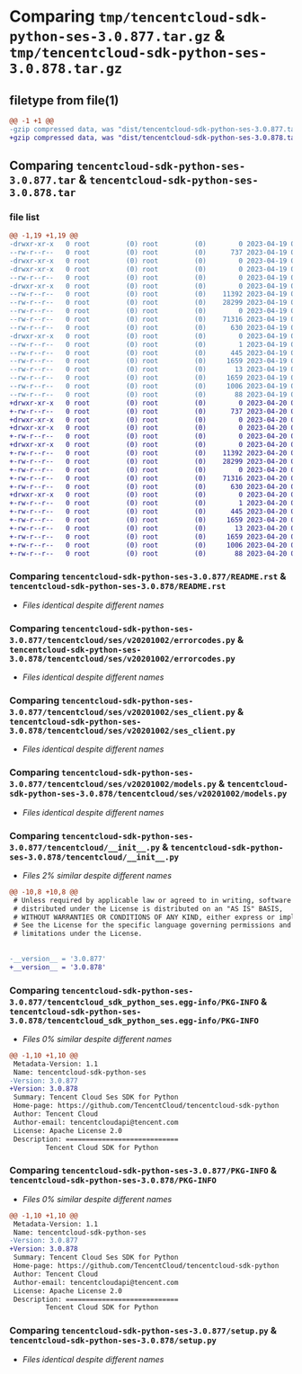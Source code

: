 # Comparing `tmp/tencentcloud-sdk-python-ses-3.0.877.tar.gz` & `tmp/tencentcloud-sdk-python-ses-3.0.878.tar.gz`

## filetype from file(1)

```diff
@@ -1 +1 @@
-gzip compressed data, was "dist/tencentcloud-sdk-python-ses-3.0.877.tar", last modified: Wed Apr 19 09:27:20 2023, max compression
+gzip compressed data, was "dist/tencentcloud-sdk-python-ses-3.0.878.tar", last modified: Thu Apr 20 00:40:53 2023, max compression
```

## Comparing `tencentcloud-sdk-python-ses-3.0.877.tar` & `tencentcloud-sdk-python-ses-3.0.878.tar`

### file list

```diff
@@ -1,19 +1,19 @@
-drwxr-xr-x   0 root         (0) root         (0)        0 2023-04-19 09:27:20.000000 tencentcloud-sdk-python-ses-3.0.877/
--rw-r--r--   0 root         (0) root         (0)      737 2023-04-19 09:27:19.000000 tencentcloud-sdk-python-ses-3.0.877/README.rst
-drwxr-xr-x   0 root         (0) root         (0)        0 2023-04-19 09:27:20.000000 tencentcloud-sdk-python-ses-3.0.877/tencentcloud/
-drwxr-xr-x   0 root         (0) root         (0)        0 2023-04-19 09:27:20.000000 tencentcloud-sdk-python-ses-3.0.877/tencentcloud/ses/
--rw-r--r--   0 root         (0) root         (0)        0 2023-04-19 09:27:19.000000 tencentcloud-sdk-python-ses-3.0.877/tencentcloud/ses/__init__.py
-drwxr-xr-x   0 root         (0) root         (0)        0 2023-04-19 09:27:20.000000 tencentcloud-sdk-python-ses-3.0.877/tencentcloud/ses/v20201002/
--rw-r--r--   0 root         (0) root         (0)    11392 2023-04-19 09:27:19.000000 tencentcloud-sdk-python-ses-3.0.877/tencentcloud/ses/v20201002/errorcodes.py
--rw-r--r--   0 root         (0) root         (0)    28299 2023-04-19 09:27:19.000000 tencentcloud-sdk-python-ses-3.0.877/tencentcloud/ses/v20201002/ses_client.py
--rw-r--r--   0 root         (0) root         (0)        0 2023-04-19 09:27:19.000000 tencentcloud-sdk-python-ses-3.0.877/tencentcloud/ses/v20201002/__init__.py
--rw-r--r--   0 root         (0) root         (0)    71316 2023-04-19 09:27:19.000000 tencentcloud-sdk-python-ses-3.0.877/tencentcloud/ses/v20201002/models.py
--rw-r--r--   0 root         (0) root         (0)      630 2023-04-19 09:27:19.000000 tencentcloud-sdk-python-ses-3.0.877/tencentcloud/__init__.py
-drwxr-xr-x   0 root         (0) root         (0)        0 2023-04-19 09:27:20.000000 tencentcloud-sdk-python-ses-3.0.877/tencentcloud_sdk_python_ses.egg-info/
--rw-r--r--   0 root         (0) root         (0)        1 2023-04-19 09:27:20.000000 tencentcloud-sdk-python-ses-3.0.877/tencentcloud_sdk_python_ses.egg-info/dependency_links.txt
--rw-r--r--   0 root         (0) root         (0)      445 2023-04-19 09:27:20.000000 tencentcloud-sdk-python-ses-3.0.877/tencentcloud_sdk_python_ses.egg-info/SOURCES.txt
--rw-r--r--   0 root         (0) root         (0)     1659 2023-04-19 09:27:20.000000 tencentcloud-sdk-python-ses-3.0.877/tencentcloud_sdk_python_ses.egg-info/PKG-INFO
--rw-r--r--   0 root         (0) root         (0)       13 2023-04-19 09:27:20.000000 tencentcloud-sdk-python-ses-3.0.877/tencentcloud_sdk_python_ses.egg-info/top_level.txt
--rw-r--r--   0 root         (0) root         (0)     1659 2023-04-19 09:27:20.000000 tencentcloud-sdk-python-ses-3.0.877/PKG-INFO
--rw-r--r--   0 root         (0) root         (0)     1006 2023-04-19 09:27:19.000000 tencentcloud-sdk-python-ses-3.0.877/setup.py
--rw-r--r--   0 root         (0) root         (0)       88 2023-04-19 09:27:20.000000 tencentcloud-sdk-python-ses-3.0.877/setup.cfg
+drwxr-xr-x   0 root         (0) root         (0)        0 2023-04-20 00:40:53.000000 tencentcloud-sdk-python-ses-3.0.878/
+-rw-r--r--   0 root         (0) root         (0)      737 2023-04-20 00:40:53.000000 tencentcloud-sdk-python-ses-3.0.878/README.rst
+drwxr-xr-x   0 root         (0) root         (0)        0 2023-04-20 00:40:53.000000 tencentcloud-sdk-python-ses-3.0.878/tencentcloud/
+drwxr-xr-x   0 root         (0) root         (0)        0 2023-04-20 00:40:53.000000 tencentcloud-sdk-python-ses-3.0.878/tencentcloud/ses/
+-rw-r--r--   0 root         (0) root         (0)        0 2023-04-20 00:40:53.000000 tencentcloud-sdk-python-ses-3.0.878/tencentcloud/ses/__init__.py
+drwxr-xr-x   0 root         (0) root         (0)        0 2023-04-20 00:40:53.000000 tencentcloud-sdk-python-ses-3.0.878/tencentcloud/ses/v20201002/
+-rw-r--r--   0 root         (0) root         (0)    11392 2023-04-20 00:40:53.000000 tencentcloud-sdk-python-ses-3.0.878/tencentcloud/ses/v20201002/errorcodes.py
+-rw-r--r--   0 root         (0) root         (0)    28299 2023-04-20 00:40:53.000000 tencentcloud-sdk-python-ses-3.0.878/tencentcloud/ses/v20201002/ses_client.py
+-rw-r--r--   0 root         (0) root         (0)        0 2023-04-20 00:40:53.000000 tencentcloud-sdk-python-ses-3.0.878/tencentcloud/ses/v20201002/__init__.py
+-rw-r--r--   0 root         (0) root         (0)    71316 2023-04-20 00:40:53.000000 tencentcloud-sdk-python-ses-3.0.878/tencentcloud/ses/v20201002/models.py
+-rw-r--r--   0 root         (0) root         (0)      630 2023-04-20 00:40:53.000000 tencentcloud-sdk-python-ses-3.0.878/tencentcloud/__init__.py
+drwxr-xr-x   0 root         (0) root         (0)        0 2023-04-20 00:40:53.000000 tencentcloud-sdk-python-ses-3.0.878/tencentcloud_sdk_python_ses.egg-info/
+-rw-r--r--   0 root         (0) root         (0)        1 2023-04-20 00:40:53.000000 tencentcloud-sdk-python-ses-3.0.878/tencentcloud_sdk_python_ses.egg-info/dependency_links.txt
+-rw-r--r--   0 root         (0) root         (0)      445 2023-04-20 00:40:53.000000 tencentcloud-sdk-python-ses-3.0.878/tencentcloud_sdk_python_ses.egg-info/SOURCES.txt
+-rw-r--r--   0 root         (0) root         (0)     1659 2023-04-20 00:40:53.000000 tencentcloud-sdk-python-ses-3.0.878/tencentcloud_sdk_python_ses.egg-info/PKG-INFO
+-rw-r--r--   0 root         (0) root         (0)       13 2023-04-20 00:40:53.000000 tencentcloud-sdk-python-ses-3.0.878/tencentcloud_sdk_python_ses.egg-info/top_level.txt
+-rw-r--r--   0 root         (0) root         (0)     1659 2023-04-20 00:40:53.000000 tencentcloud-sdk-python-ses-3.0.878/PKG-INFO
+-rw-r--r--   0 root         (0) root         (0)     1006 2023-04-20 00:40:53.000000 tencentcloud-sdk-python-ses-3.0.878/setup.py
+-rw-r--r--   0 root         (0) root         (0)       88 2023-04-20 00:40:53.000000 tencentcloud-sdk-python-ses-3.0.878/setup.cfg
```

### Comparing `tencentcloud-sdk-python-ses-3.0.877/README.rst` & `tencentcloud-sdk-python-ses-3.0.878/README.rst`

 * *Files identical despite different names*

### Comparing `tencentcloud-sdk-python-ses-3.0.877/tencentcloud/ses/v20201002/errorcodes.py` & `tencentcloud-sdk-python-ses-3.0.878/tencentcloud/ses/v20201002/errorcodes.py`

 * *Files identical despite different names*

### Comparing `tencentcloud-sdk-python-ses-3.0.877/tencentcloud/ses/v20201002/ses_client.py` & `tencentcloud-sdk-python-ses-3.0.878/tencentcloud/ses/v20201002/ses_client.py`

 * *Files identical despite different names*

### Comparing `tencentcloud-sdk-python-ses-3.0.877/tencentcloud/ses/v20201002/models.py` & `tencentcloud-sdk-python-ses-3.0.878/tencentcloud/ses/v20201002/models.py`

 * *Files identical despite different names*

### Comparing `tencentcloud-sdk-python-ses-3.0.877/tencentcloud/__init__.py` & `tencentcloud-sdk-python-ses-3.0.878/tencentcloud/__init__.py`

 * *Files 2% similar despite different names*

```diff
@@ -10,8 +10,8 @@
 # Unless required by applicable law or agreed to in writing, software
 # distributed under the License is distributed on an "AS IS" BASIS,
 # WITHOUT WARRANTIES OR CONDITIONS OF ANY KIND, either express or implied.
 # See the License for the specific language governing permissions and
 # limitations under the License.
 
 
-__version__ = '3.0.877'
+__version__ = '3.0.878'
```

### Comparing `tencentcloud-sdk-python-ses-3.0.877/tencentcloud_sdk_python_ses.egg-info/PKG-INFO` & `tencentcloud-sdk-python-ses-3.0.878/tencentcloud_sdk_python_ses.egg-info/PKG-INFO`

 * *Files 0% similar despite different names*

```diff
@@ -1,10 +1,10 @@
 Metadata-Version: 1.1
 Name: tencentcloud-sdk-python-ses
-Version: 3.0.877
+Version: 3.0.878
 Summary: Tencent Cloud Ses SDK for Python
 Home-page: https://github.com/TencentCloud/tencentcloud-sdk-python
 Author: Tencent Cloud
 Author-email: tencentcloudapi@tencent.com
 License: Apache License 2.0
 Description: ============================
         Tencent Cloud SDK for Python
```

### Comparing `tencentcloud-sdk-python-ses-3.0.877/PKG-INFO` & `tencentcloud-sdk-python-ses-3.0.878/PKG-INFO`

 * *Files 0% similar despite different names*

```diff
@@ -1,10 +1,10 @@
 Metadata-Version: 1.1
 Name: tencentcloud-sdk-python-ses
-Version: 3.0.877
+Version: 3.0.878
 Summary: Tencent Cloud Ses SDK for Python
 Home-page: https://github.com/TencentCloud/tencentcloud-sdk-python
 Author: Tencent Cloud
 Author-email: tencentcloudapi@tencent.com
 License: Apache License 2.0
 Description: ============================
         Tencent Cloud SDK for Python
```

### Comparing `tencentcloud-sdk-python-ses-3.0.877/setup.py` & `tencentcloud-sdk-python-ses-3.0.878/setup.py`

 * *Files identical despite different names*

